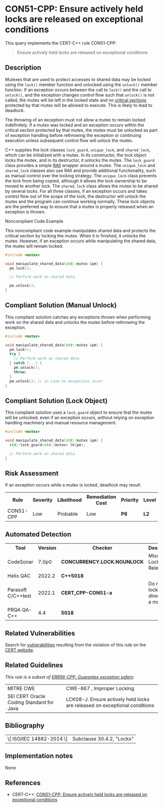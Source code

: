 # CON51-CPP: Ensure actively held locks are released on exceptional conditions

This query implements the CERT-C++ rule CON51-CPP:

> Ensure actively held locks are released on exceptional conditions



## Description

Mutexes that are used to protect accesses to shared data may be locked using the `lock()` member function and unlocked using the `unlock()` member function. If an exception occurs between the call to `lock()` and the call to `unlock()`, and the exception changes control flow such that `unlock()` is not called, the mutex will be left in the locked state and no [critical sections](https://wiki.sei.cmu.edu/confluence/display/cplusplus/BB.+Definitions#BB.Definitions-criticalsections) protected by that mutex will be allowed to execute. This is likely to lead to deadlock.

The throwing of an exception must not allow a mutex to remain locked indefinitely. If a mutex was locked and an exception occurs within the critical section protected by that mutex, the mutex must be unlocked as part of exception handling before rethrowing the exception or continuing execution unless subsequent control flow will unlock the mutex.

C++ supplies the lock classes `lock_guard`, `unique_lock`, and `shared_lock`, which can be initialized with a mutex. In its constructor, the lock object locks the mutex, and in its destructor, it unlocks the mutex. The `lock_guard` class provides a simple [RAII](https://wiki.sei.cmu.edu/confluence/display/cplusplus/BB.+Definitions#BB.Definitions-RAII) wrapper around a mutex. The `unique_lock` and `shared_lock` classes also use RAII and provide additional functionality, such as manual control over the locking strategy. The `unique_lock` class prevents the lock from being copied, although it allows the lock ownership to be moved to another lock. The `shared_lock` class allows the mutex to be shared by several locks. For all three classes, if an exception occurs and takes control flow out of the scope of the lock, the destructor will unlock the mutex and the program can continue working normally. These lock objects are the preferred way to ensure that a mutex is properly released when an exception is thrown.

Noncompliant Code Example

This noncompliant code example manipulates shared data and protects the critical section by locking the mutex. When it is finished, it unlocks the mutex. However, if an exception occurs while manipulating the shared data, the mutex will remain locked.

```cpp
#include <mutex>

void manipulate_shared_data(std::mutex &pm) {
  pm.lock();

  // Perform work on shared data.

  pm.unlock();
}

```

## Compliant Solution (Manual Unlock)

This compliant solution catches any exceptions thrown when performing work on the shared data and unlocks the mutex before rethrowing the exception.

```cpp
#include <mutex>

void manipulate_shared_data(std::mutex &pm) {
  pm.lock();
  try {
    // Perform work on shared data.
  } catch (...) {
    pm.unlock();
    throw;
  }
  pm.unlock(); // in case no exceptions occur
}
```

## Compliant Solution (Lock Object)

This compliant solution uses a `lock_guard` object to ensure that the mutex will be unlocked, even if an exception occurs, without relying on exception handling machinery and manual resource management.

```cpp
#include <mutex>

void manipulate_shared_data(std::mutex &pm) {
  std::lock_guard<std::mutex> lk(pm);

  // Perform work on shared data.
}

```

## Risk Assessment

If an exception occurs while a mutex is locked, deadlock may result.

<table> <tbody> <tr> <th> Rule </th> <th> Severity </th> <th> Likelihood </th> <th> Remediation Cost </th> <th> Priority </th> <th> Level </th> </tr> <tr> <td> CON51-CPP </td> <td> Low </td> <td> Probable </td> <td> Low </td> <td> <strong>P6</strong> </td> <td> <strong>L2</strong> </td> </tr> </tbody> </table>


## Automated Detection

<table> <tbody> <tr> <th> Tool </th> <th> Version </th> <th> Checker </th> <th> Description </th> </tr> <tr> <td> <a> CodeSonar </a> </td> <td> 7.0p0 </td> <td> <strong>CONCURRENCY.LOCK.NOUNLOCK</strong> </td> <td> Missing Lock Release </td> </tr> <tr> <td> <a> Helix QAC </a> </td> <td> 2022.2 </td> <td> <strong>C++5018</strong> </td> <td> </td> </tr> <tr> <td> <a> Parasoft C/C++test </a> </td> <td> 2022.1 </td> <td> <strong>CERT_CPP-CON51-a</strong> </td> <td> Do not call lock() directly on a mutex </td> </tr> <tr> <td> <a> PRQA QA-C++ </a> </td> <td> 4.4 </td> <td> <strong>5018</strong> </td> <td> </td> </tr> </tbody> </table>


## Related Vulnerabilities

Search for [vulnerabilities](https://wiki.sei.cmu.edu/confluence/display/cplusplus/BB.+Definitions#BB.Definitions-vulnerability) resulting from the violation of this rule on the [CERT website](https://www.kb.cert.org/vulnotes/bymetric?searchview&query=FIELD+KEYWORDS+contains+CON51-CPP).

## Related Guidelines

*This rule is a subset of [ERR56-CPP. Guarantee exception safety](https://wiki.sei.cmu.edu/confluence/display/cplusplus/ERR56-CPP.+Guarantee+exception+safety).*

<table> <tbody> <tr> <td> <a> MITRE CWE </a> </td> <td> <a> CWE-667 </a> , Improper Locking </td> </tr> <tr> <td> <a> SEI CERT Oracle Coding Standard for Java </a> </td> <td> <a> LCK08-J. Ensure actively held locks are released on exceptional conditions </a> </td> </tr> </tbody> </table>


## Bibliography

<table> <tbody> <tr> <td> \[ <a> ISO/IEC 14882-2014 </a> \] </td> <td> Subclause 30.4.2, "Locks" </td> </tr> </tbody> </table>


## Implementation notes

None

## References

* CERT-C++: [CON51-CPP: Ensure actively held locks are released on exceptional conditions](https://wiki.sei.cmu.edu/confluence/pages/viewpage.action?pageId=88046682)
